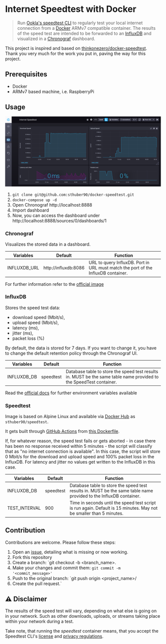 # Internet Speedtest with Docker

> Run [Ookla's speedtest CLI](https://www.speedtest.net/de/apps/cli) to regularly test your local internet connection 
> from a [Docker](https://docs.docker.com/) ARMv7 compatible container.
> The results of the speed test are intended to be forwarded to an [InfluxDB](https://docs.influxdata.com/) and visualized
> in a [Chronograf](https://docs.influxdata.com/chronograf) dashboard.

This project is inspired and based on [thinkonezero/docker-speedtest](https://gitlab.com/phikai/docker-speedtest).
Thank you very much for the work you put in, paving the way for this project.

## Prerequisites
* Docker
* ARMv7 based machine, i.e. RaspberryPi

## Usage
![Dashboard](docs/img/dashboard.png)

1. `git clone git@github.com:sthuber90/docker-speedtest.git`
2. `docker-compose up -d`
3. Open Chronograf http://localhost:8888
4. Import dashboard
5. Now, you can access the dashboard under http://localhost:8888/sources/0/dashboards/1

### Chronograf
Visualizes the stored data in a dashboard.

| Variables | Default | Function |
|-----------|---------|----------|
| INFLUXDB_URL| http://influxdb:8086 | URL to query InfluxDB. Port in URL must match the port of the InfluxDB container. |

For further information refer to the [official image](https://hub.docker.com/_/chronograf)

### InfluxDB
Stores the speed test data:
* download speed (Mbit/s), 
* upload speed (Mbit/s),
* latency (ms), 
* jitter (ms), 
* packet loss (%)

By default, the data is stored for 7 days. If you want to change it, you have to change the default retention policy through 
the Chronograf UI.

| Variables | Default | Function |
|-----------|---------|----------|
| INFLUXDB_DB| speedtest | Database table to store the speed test results in. MUST be the same table name provided to the SpeedTest container. |

Read the [official docs](https://hub.docker.com/_/influxdb) for further environment variables available

### Speedtest
Image is based on Alpine Linux and available via [Docker Hub](https://hub.docker.com/r/sthuber90/speedtest/) as `sthuber90/speedtest`.

It gets built through [GitHub Actions](https://github.com/features/actions) from [this Dockerfile](Dockerfile).

If, for whatever reason, the speed test fails or gets aborted - in case there has been no response received within 5 minutes -
the script will classify that as "no internet connection is available". In this case, the script will store 0 Mbit/s for 
the download and upload speed and 100% packet loss in the InfluxDB. For latency and jitter no values get written to the InfluxDB in this case.

| Variables | Default | Function |
|-----------|---------|----------|
| INFLUXDB_DB| speedtest | Database table to store the speed test results in. MUST be the same table name provided to the InfluxDB container. |
| TEST_INTERVAL | 900 | Time in seconds until the speed test script is run again. Default is 15 minutes. May not be smaller than 5 minutes. |

## Contribution
Contributions are welcome. Please follow these steps:
1. Open an [issue](), detailing what is missing or now working. 
1. Fork this repository 
1. Create a branch: `git checkout -b <branch_name>. 
1. Make your changes and commit them: `git commit -m '<commit_message>'`
1. Push to the original branch: `git push origin <project_name>/<location>
1. Create the pull request.`

## ⚠️ Disclaimer
The results of the speed test will vary, depending on what else is going on in your network. Such as other downloads, uploads, 
or streams taking place within your network during a test.

Take note, that running the _speedtest_ container means, that you accept the Speedtest CLI's [license](docs/speedtest-license.md) 
and [privacy regulations](docs/speedtest-privacy.md). 
